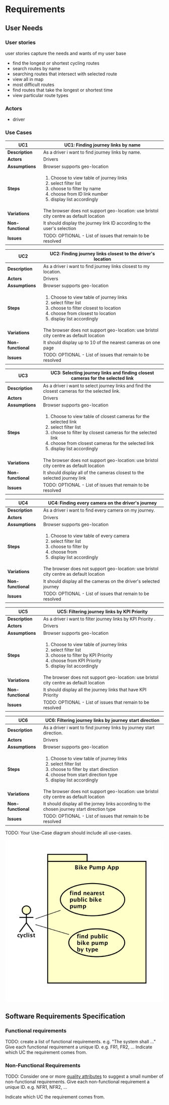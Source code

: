 # Requirements

## User Needs

### User stories
user stories capture the needs and wants of my user base
* find the longest or shortest cycling routes
* search routes by name 
* searching routes that intersect with selected route
* view all in  map
* most difficult routes
* find routes that take the longest or shortest time
* view particular route types 


### Actors
* driver

### Use Cases


| UC1| UC1: Finding journey links by name | 
| -------------------------------------- | ------------------- |
| **Description** | As a driver i want to find journey links by name. |
| **Actors** | Drivers|
| **Assumptions** | Browser supports geo-location |
| **Steps** | <ol> <li> Choose to view table of journey links</li><li> select filter list</li><li> choose to filter by name </li><li> choose from ID link number</li><li>display list accordingly</li></ol>
| **Variations** | The browser does not support geo-location: use bristol city centre as default location |
| **Non-functional** | It should display the journey link ID according to the user's selection |
| **Issues** | TODO: OPTIONAL - List of issues that remain to be resolved |

| UC2| UC2: Finding journey links closest to the driver's location | 
| -------------------------------------- | ------------------- |
| **Description** | As a driver i want to find journey links closest to my location. |
| **Actors** | Drivers|
| **Assumptions** | Browser supports geo-location |
| **Steps** | <ol> <li> Choose to view table of journey links</li><li> select filter list</li><li> choose to filter closest to location </li><li> choose from closest to location</li><li>display list accordingly</li></ol>
| **Variations** | The browser does not support geo-location: use bristol city centre as default location |
| **Non-functional** | It should display up to 10 of the nearest cameras on one page |
| **Issues** | TODO: OPTIONAL - List of issues that remain to be resolved |

| UC3| UC3: Selecting journey links and finding closest cameras for the selected link | 
| -------------------------------------- | ------------------- |
| **Description** | As a driver i want to select journey links and find the closest cameras for the selected link. |
| **Actors** | Drivers|
| **Assumptions** | Browser supports geo-location |
| **Steps** | <ol> <li> Choose to view table of closest cameras for the selected link </li><li> select filter list</li><li> choose to filter by closest cameras for the selected link </li><li> choose from closest cameras for the selected link</li><li>display list accordingly</li></ol>
| **Variations** | The browser does not support geo-location: use bristol city centre as default location |
| **Non-functional** | It should display all of the cameras closest to the selected journey link |
| **Issues** | TODO: OPTIONAL - List of issues that remain to be resolved |

| UC4| UC4: Finding every camera on the driver's journey | 
| -------------------------------------- | ------------------- |
| **Description** | As a driver i want to find every camera on my journey. |
| **Actors** | Drivers|
| **Assumptions** | Browser supports geo-location |
| **Steps** | <ol> <li> Choose to view table of every camera</li><li> select filter list</li><li> choose to filter by  </li><li> choose from </li><li>display list accordingly</li></ol>
| **Variations** | The browser does not support geo-location: use bristol city centre as default location |
| **Non-functional** | It should display all the cameras on the driver's selected journey |
| **Issues** | TODO: OPTIONAL - List of issues that remain to be resolved |

| UC5| UC5: Filtering journey links by KPI Priority | 
| -------------------------------------- | ------------------- |
| **Description** | As a driver i want to filter journey links by KPI Priority . |
| **Actors** | Drivers|
| **Assumptions** | Browser supports geo-location |
| **Steps** | <ol> <li> Choose to view table of journey links</li><li> select filter list</li><li> choose to filter by KPI Priority </li><li> choose from KPI Priority</li><li>display list accordingly</li></ol>
| **Variations** | The browser does not support geo-location: use bristol city centre as default location |
| **Non-functional** | It should display all the journey links that have KPI Priority|
| **Issues** | TODO: OPTIONAL - List of issues that remain to be resolved |

| UC6| UC6: Filtering journey links by journey start direction  | 
| -------------------------------------- | ------------------- |
| **Description** | As a driver i want to find journey links by journey start direction. |
| **Actors** | Drivers|
| **Assumptions** | Browser supports geo-location |
| **Steps** | <ol> <li> Choose to view table of journey links</li><li> select filter list</li><li> choose to filter by start direction</li><li> choose from start direction type</li><li>display list accordingly</li></ol>
| **Variations** | The browser does not support geo-location: use bristol city centre as default location |
| **Non-functional** | It should display all the jorney links according to the chosen journey start direction type  |
| **Issues** | TODO: OPTIONAL - List of issues that remain to be resolved |



TODO: Your Use-Case diagram should include all use-cases.

![Insert your Use-Case Diagram Here](images/use-case.png)

## Software Requirements Specification
### Functional requirements
TODO: create a list of functional requirements. 
    e.g. "The system shall ..."
    Give each functional requirement a unique ID. e.g. FR1, FR2, ...
    Indicate which UC the requirement comes from.


### Non-Functional Requirements
TODO: Consider one or more [quality attributes](https://en.wikipedia.org/wiki/ISO/IEC_9126) to suggest a small number of non-functional requirements.
Give each non-functional requirement a unique ID. e.g. NFR1, NFR2, ...

Indicate which UC the requirement comes from.
